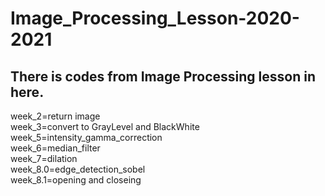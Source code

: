 # Image_Processing_Lesson-2020-2021

## There is codes from Image Processing lesson in here.
week_2=return image <br/>
week_3=convert to GrayLevel and BlackWhite <br/>
week_5=intensity_gamma_correction <br/>
week_6=median_filter <br/>
week_7=dilation <br/>
week_8.0=edge_detection_sobel <br/>
week_8.1=opening and closeing <br/>
